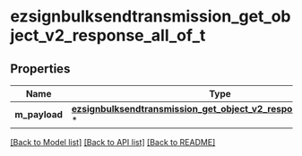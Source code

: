 # ezsignbulksendtransmission_get_object_v2_response_all_of_t

## Properties
Name | Type | Description | Notes
------------ | ------------- | ------------- | -------------
**m_payload** | [**ezsignbulksendtransmission_get_object_v2_response_m_payload_t**](ezsignbulksendtransmission_get_object_v2_response_m_payload.md) \* |  | 

[[Back to Model list]](../README.md#documentation-for-models) [[Back to API list]](../README.md#documentation-for-api-endpoints) [[Back to README]](../README.md)


